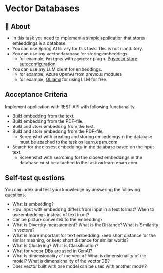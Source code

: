 #  Vector Databases

## 📑 About
* In this task you need to implement a simple application that stores embeddings in a database.
* You can use Spring AI library for this task. This is not mandatory.
* You can use any vector database for storing embeddings.
  * for example, `Postgres` with `pgvector` plugin. [Pgvector store autoconfiguration](https://github.com/spring-projects/spring-ai/blob/main/vector-stores/spring-ai-pgvector-store/src/main/java/org/springframework/ai/vectorstore/PgVectorStore.java)
* You can use any LLM client for embeddings.
  * for example, Azure OpenAI from previous modules
  * for example, [OLlama](https://ollama.com/) for using LLM for free.

## Acceptance Criteria
Implement application with REST API with following functionality.
* Build embedding from the text.
* Build embedding from the PDF-file.
* Build and store embedding from the text.
* Build and store embedding from the PDF-file.
  * Screenshot with creating and storing embeddings in the database must be attached to the task on learn.epam.com
* Search for the closest embeddings in the database based on the input text.
  * Screenshot with searching for the closest embeddings in the database must be attached to the task on learn.epam.com

## Self-test questions
You can index and test your knowledge by answering the following questions.
* What is embedding?
* How input with embedding differs from input in a text format? When to use embeddings instead of text input?
* Can be picture converted to the embedding?
* What is Diversity measurement? What is the Distance? What is Similarity in vectors?
* What is more important for text embedding: keep short distance for the similar meaning, or keep short distance for similar words?
* What is Clustering? What is Classification?
* What for vector DBs are used in GenAI?
* What is dimensionality of the vector? What is dimensionality of the model? What is dimensionality of the vector DB?  
* Does vector built with one model can be used with another model?